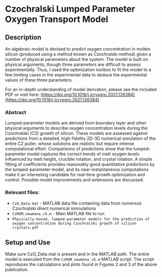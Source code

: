 # Czochralski Lumped Parameter Oxygen Transport Model

## Description

An algebraic model is devised to predict oxygen concentration in molten silicon (produced using a method known as Czochralski method) given a number of physical parameters about the system.  The model is built on physical arguments, though three parameters are difficult to assess experimentally.  Thus, I used the optimization toolbox to fit the model to a few limiting cases in the experimental data to deduce the experimental values of these three parameters.

For an in-depth understanding of model derivation, please see the included PDF or visit here: [https://doi.org/10.1016/j.jcrysgro.2021.126384](https://doi.org/10.1016/j.jcrysgro.2021.126384)

### Abstract

Lumped-parameter models are derived from boundary layer and other physical arguments to describe oxygen concentration levels during the Czochralski (CZ) growth of silicon. These models are assessed against predictions from a detailed, high-fidelity 2D-3D numerical simulation of the entire CZ puller, whose solutions are realistic but require intense computational effort. Comparisons of predictions show that the lumped-parameter model captures the correct trends of melt oxygen levels influenced by melt height, crucible rotation, and crystal rotation. A simple fitting of coefficients provides reasonably good quantitative predictions by the lumped-parameter model, and its near-instantaneous computations make it an interesting candidate for real-time growth optimization and control. Possible model improvements and extensions are discussed.

### Relevant files:
- `CzO_Data.mat` - MATLAB data file containing data from numerous Czochralski direct numerical simnulations
- `CzROM_newmono_v5.m` - Main MATLAB file to run
- `Physically-based, lumped-parameter models for the prediction of oxygen concentration during Czochralski growth of silicon crystals.pdf`

## Setup and Use

Make sure CzO_Data.mat is present and in the MATLAB path.  The entire model is executed from the `CzROM_newmono_v5.m` MATLAB script.  The script reproduces the calculations and plots found in Figures 2 and 3 of the above publication.